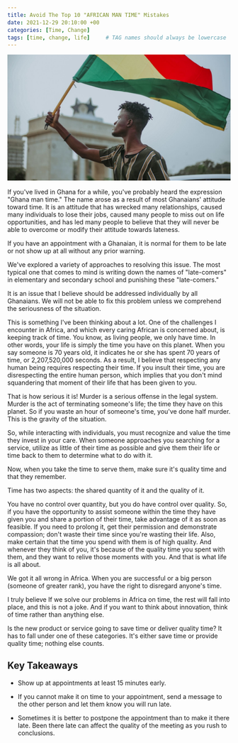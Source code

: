```yaml
---
title: Avoid The Top 10 "AFRICAN MAN TIME" Mistakes
date: 2021-12-29 20:10:00 +00
categories: [Time, Change]
tags: [time, change, life]     # TAG names should always be lowercase
---
```


![Ghana](/assets/img/ghana.jpg)

If you've lived in Ghana for a while, you've probably heard the expression "Ghana man time." The name arose as a result of most Ghanaians' attitude toward time. It is an attitude that has wrecked many relationships, caused many individuals to lose their jobs, caused many people to miss out on life opportunities, and has led many people to believe that they will never be able to overcome or modify their attitude towards lateness.

If you have an appointment with a Ghanaian, it is normal for them to be late or not show up at all without any prior warning.

We've explored a variety of approaches to resolving this issue. The most typical one that comes to mind is writing down the names of "late-comers" in elementary and secondary school and punishing these "late-comers."

It is an issue that I believe should be addressed individually by all Ghanaians. We will not be able to fix this problem unless we comprehend the seriousness of the situation.

This is something I've been thinking about a lot. One of the challenges I encounter in Africa, and which every caring African is concerned about, is keeping track of time. You know, as living people, we only have time. In other words, your life is simply the time you have on this planet. When you say someone is 70 years old, it indicates he or she has spent 70 years of time, or 2,207,520,000 seconds. As a result, I believe that respecting any human being requires respecting their time. If you insult their time, you are disrespecting the entire human person, which implies that you don't mind squandering that moment of their life that has been given to you.

That is how serious it is! Murder is a serious offense in the legal system. Murder is the act of terminating someone's life; the time they have on this planet. So if you waste an hour of someone's time, you've done half murder. This is the gravity of the situation.

So, while interacting with individuals, you must recognize and value the time they invest in your care. When someone approaches you searching for a service, utilize as little of their time as possible and give them their life or time back to them to determine what to do with it.

Now, when you take the time to serve them, make sure it's quality time and that they remember.

Time has two aspects: the shared quantity of it and the quality of it.

You have no control over quantity, but you do have control over quality. So, if you have the opportunity to assist someone within the time they have given you and share a portion of their time, take advantage of it as soon as feasible. If you need to prolong it, get their permission and demonstrate compassion; don't waste their time since you're wasting their life. Also, make certain that the time you spend with them is of high quality. And whenever they think of you, it's because of the quality time you spent with them, and they want to relive those moments with you. And that is what life is all about.

We got it all wrong in Africa. When you are successful or a big person (someone of greater rank), you have the right to disregard anyone's time.

I truly believe If we solve our problems in Africa on time, the rest will fall into place, and this is not a joke. And if you want to think about innovation, think of time rather than anything else.

Is the new product or service going to save time or deliver quality time? It has to fall under one of these categories. It's either save time or provide quality time; nothing else counts.

## Key Takeaways

- Show up at appointments at least 15 minutes early.

- If you cannot make it on time to your appointment, send a message to the other person and let them know you will run late.

- Sometimes it is better to postpone the appointment than to make it there late. Been there late can affect the quality of the meeting as you rush to conclusions.
